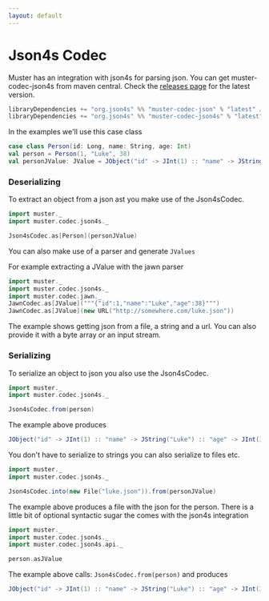 ```yaml
---
layout: default
---
```

# Json4s Codec

Muster has an integration with json4s for parsing json. You can get muster-codec-json4s from maven central. Check the [releases page](https://github.com/json4s/muster/releases) for the latest version.

```scala
libraryDependencies += "org.json4s" %% "muster-codec-json" % "latest" // Comes as a transitive dependency
libraryDependencies += "org.json4s" %% "muster-codec-json4s" % "latest"
```

In the examples we'll use this case class

```scala
case class Person(id: Long, name: String, age: Int)
val person = Person(1, "Luke", 38)
val personJValue: JValue = JObject("id" -> JInt(1) :: "name" -> JString("Luke") :: "age" -> JInt(38) :: Nil)
```

### Deserializing

To extract an object from a json ast you make use of the Json4sCodec.

```scala
import muster._
import muster.codec.json4s._

Json4sCodec.as[Person](personJValue)
```

You can also make use of a parser and generate `JValues`

For example extracting a JValue with the jawn parser

```scala
import muster._
import muster.codec.json4s._
import muster.codec.jawn._
JawnCodec.as[JValue]("""{"id":1,"name":"Luke","age":38}""")
JawnCodec.as[JValue](new URL("http://somewhere.com/luke.json"))
```

The example shows getting json from a file, a string and a url. You can also provide it with a byte array or an input stream.

### Serializing

To serialize an object to json you also use the Json4sCodec.

```scala
import muster._
import muster.codec.json4s._

Json4sCodec.from(person)
```

The example above produces

```scala
JObject("id" -> JInt(1) :: "name" -> JString("Luke") :: "age" -> JInt(38) :: Nil)
```

You don't have to serialize to strings you can also serialize to files etc.

```scala
import muster._
import muster.codec.json4s._

Json4sCodec.into(new File("luke.json")).from(personJValue)
```

The example above produces a file with the json for the person.
There is a little bit of optional syntactic sugar the comes with the json4s integration

```scala
import muster._
import muster.codec.json4s._
import muster.codec.json4s.api._

person.asJValue
```
The example above calls: `Json4sCodec.from(person)` and produces 

```scala
JObject("id" -> JInt(1) :: "name" -> JString("Luke") :: "age" -> JInt(38) :: Nil)
```




